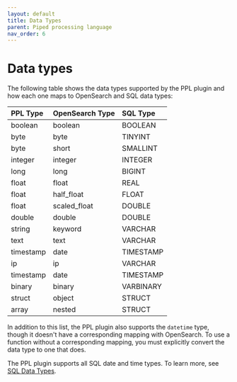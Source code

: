 ```yaml
---
layout: default
title: Data Types
parent: Piped processing language
nav_order: 6
---
```



# Data types

The following table shows the data types supported by the PPL plugin and how each one maps to OpenSearch and SQL data types:

PPL Type | OpenSearch Type | SQL Type
:--- | :--- | :---
boolean |	boolean |	BOOLEAN
byte | byte |	TINYINT
byte |	short |	SMALLINT
integer |	integer |	INTEGER
long |	long |	BIGINT
float |	float |	REAL
float |	half_float |	FLOAT
float |	scaled_float |	DOUBLE
double |	double |	DOUBLE
string |	keyword |	VARCHAR
text |	text |	VARCHAR
timestamp |	date |	TIMESTAMP
ip |	ip |	VARCHAR
timestamp |	date |	TIMESTAMP
binary |	binary |	VARBINARY
struct |	object |	STRUCT
array |	nested |	STRUCT

In addition to this list, the PPL plugin also supports the `datetime` type, though it doesn't have a corresponding mapping with OpenSearch.
To use a function without a corresponding mapping, you must explicitly convert the data type to one that does.

The PPL plugin supports all SQL date and time types. To learn more, see [SQL Data Types](../../sql/datatypes/).
